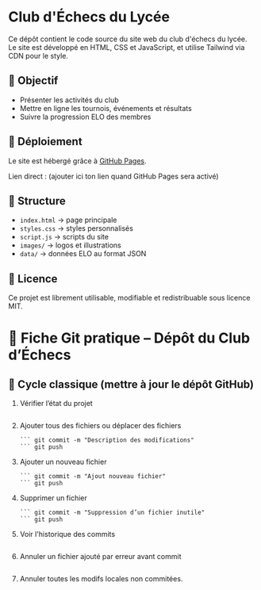 # Club d'Échecs du Lycée

Ce dépôt contient le code source du site web du club d'échecs du lycée.  
Le site est développé en HTML, CSS et JavaScript, et utilise Tailwind via CDN pour le style.  

## 🎯 Objectif
- Présenter les activités du club
- Mettre en ligne les tournois, événements et résultats
- Suivre la progression ELO des membres

## 🚀 Déploiement
Le site est hébergé grâce à [GitHub Pages](https://pages.github.com/).

Lien direct : (ajouter ici ton lien quand GitHub Pages sera activé)

## 📂 Structure
- `index.html` → page principale
- `styles.css` → styles personnalisés
- `script.js` → scripts du site
- `images/` → logos et illustrations
- `data/` → données ELO au format JSON

## 📜 Licence
Ce projet est librement utilisable, modifiable et redistribuable sous licence MIT.


# 📝 Fiche Git pratique – Dépôt du Club d’Échecs

## 🚀 Cycle classique (mettre à jour le dépôt GitHub)

1. Vérifier l’état du projet  
    ``` git status

2. Ajouter tous des fichiers ou déplacer des fichiers
    ``` git add .
    ``` git commit -m "Description des modifications"
    ``` git push

3. Ajouter un nouveau fichier
    ``` git add nouveau_fichier.html
    ``` git commit -m "Ajout nouveau fichier"
    ``` git push

4. Supprimer un fichier
    ``` git rm fichier.png
    ``` git commit -m "Suppression d’un fichier inutile"
    ``` git push

5. Voir l'historique des commits
    ``` git log --oneline --graph

6. Annuler un fichier ajouté par erreur avant commit
    ``` git reset HEAD nom_du_fichier

7. Annuler toutes les modifs locales non commitées.
    ``` git checkout -- .

